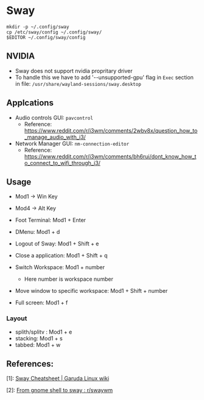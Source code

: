 # Sway

```
mkdir -p ~/.config/sway
cp /etc/sway/config ~/.config/sway/
$EDITOR ~/.config/sway/config
```

## NVIDIA
- Sway does not support nvidia propritary driver
- To handle this we have to add '--unsupported-gpu' flag in `Exec` section in file: `/usr/share/wayland-sessions/sway.desktop`

## Applcations
- Audio controls GUI: `pavcontrol`
  - Reference: https://www.reddit.com/r/i3wm/comments/2wbv8x/question_how_to_manage_audio_with_i3/
- Network Manager GUI: `nm-connection-editor`
  - Reference: https://www.reddit.com/r/i3wm/comments/bh6rui/dont_know_how_to_connect_to_wifi_through_i3/

## Usage

- Mod1 -> Win Key
- Mod4 -> Alt Key

- Foot Terminal: Mod1 + Enter
- DMenu: Mod1 + d
- Logout of Sway: Mod1 + Shift + e
- Close a application: Mod1 + Shift + q
- Switch Workspace: Mod1 + number
  - Here number is workspace number
- Move window to specific workspace: Mod1 + Shift + number
- Full screen: Mod1 + f

### Layout
- splith/splitv : Mod1 + e
- stacking: Mod1 + s
- tabbed: Mod1 + w


## References:

[1]: [Sway Cheatsheet | Garuda Linux wiki](https://wiki.garudalinux.org/en/sway-cheatsheet)

[2]: [From gnome shell to sway : r/swaywm](https://www.reddit.com/r/swaywm/comments/c1oz8p/from_gnome_shell_to_sway/)

